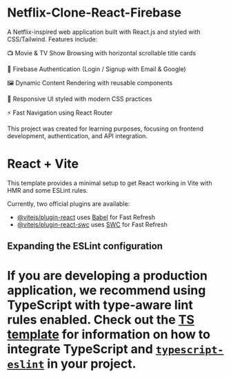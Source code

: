 # Netflix-Clone-React-Firebase

A Netflix-inspired web application built with React.js and styled with CSS/Tailwind.
Features include:

📺 Movie & TV Show Browsing with horizontal scrollable title cards

🔑 Firebase Authentication (Login / Signup with Email & Google)

🖼️ Dynamic Content Rendering with reusable components

🎨 Responsive UI styled with modern CSS practices

⚡ Fast Navigation using React Router

This project was created for learning purposes, focusing on frontend development, authentication, and API integration.


# React + Vite

This template provides a minimal setup to get React working in Vite with HMR and some ESLint rules.

Currently, two official plugins are available:

- [@vitejs/plugin-react](https://github.com/vitejs/vite-plugin-react/blob/main/packages/plugin-react) uses [Babel](https://babeljs.io/) for Fast Refresh
- [@vitejs/plugin-react-swc](https://github.com/vitejs/vite-plugin-react/blob/main/packages/plugin-react-swc) uses [SWC](https://swc.rs/) for Fast Refresh

## Expanding the ESLint configuration

If you are developing a production application, we recommend using TypeScript with type-aware lint rules enabled. Check out the [TS template](https://github.com/vitejs/vite/tree/main/packages/create-vite/template-react-ts) for information on how to integrate TypeScript and [`typescript-eslint`](https://typescript-eslint.io) in your project.
=======


